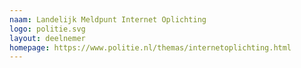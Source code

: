 ```yaml
---
naam: Landelijk Meldpunt Internet Oplichting
logo: politie.svg
layout: deelnemer
homepage: https://www.politie.nl/themas/internetoplichting.html
---
```

